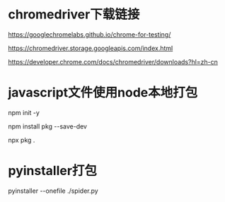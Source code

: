 # chromedriver下载链接

https://googlechromelabs.github.io/chrome-for-testing/

https://chromedriver.storage.googleapis.com/index.html

https://developer.chrome.com/docs/chromedriver/downloads?hl=zh-cn


# javascript文件使用node本地打包

npm init -y

npm install pkg --save-dev

npx pkg .

# pyinstaller打包
pyinstaller --onefile ./spider.py
